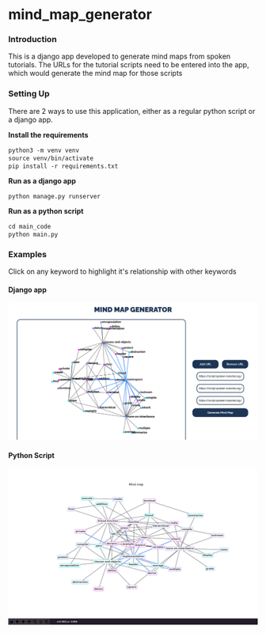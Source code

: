 # mind_map_generator

### Introduction
This is a django app developed to generate mind maps from spoken tutorials. The URLs for the tutorial scripts need to be entered into the app, which would generate the mind map for those scripts

### Setting Up
There are 2 ways to use this application, either as a regular python script or a django app.

**Install the requirements**
```
python3 -m venv venv
source venv/bin/activate
pip install -r requirements.txt
```
**Run as a django app**
```
python manage.py runserver
```
**Run as a python script**
```
cd main_code
python main.py
```

### Examples
Click on any keyword to highlight it's relationship with other keywords

#### Django app
<p>
<img src="examples/django_app.png" width"100%">
</p>

#### Python Script
<p>
<img src="examples/python_script.png" width"100%">
</p>
